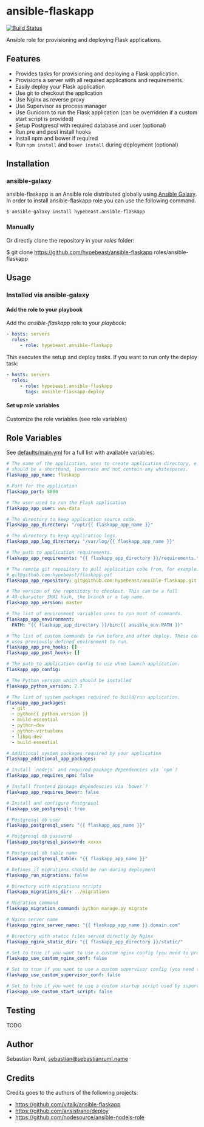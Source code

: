 # ansible-flaskapp

[![Build Status](https://travis-ci.org/hypebeast/ansible-flaskapp.svg?branch=master)](https://travis-ci.org/hypebeast/ansible-flaskapp)

Ansible role for provisioning and deploying Flask applications.


## Features

  * Provides tasks for provisioning and deploying a Flask application.
  * Provisions a server with all required applications and requirements.
  * Easily deploy your Flask application
  * Use git to checkout the application
  * Use Nginx as reverse proxy
  * Use Supervisor as process manager
  * Use Gunicorn to run the Flask application (can be overridden if a custom start script is provided)
  * Setup Postgresql with required database and user (optional)
  * Run pre and post install hooks
  * Install npm and bower if required
  * Run `npm install` and `bower install` during deployment (optional)


## Installation

### ansible-galaxy

ansible-flaskapp is an Ansible role distributed globally using [Ansible Galaxy](https://galaxy.ansible.com/). In order to install ansible-flaskapp role you can use the following command.

```
$ ansible-galaxy install hypebeast.ansible-flaskapp
```

### Manually

Or directly clone the repository in your *roles* folder:

  $ git clone https://github.com/hypebeast/ansible-flaskapp roles/ansible-flaskapp


## Usage

### Installed via ansible-galaxy

#### Add the role to your playbook

Add the *ansible-flaskapp* role to your *playbook*:

```yaml
- hosts: servers
  roles:
     - role: hypebeast.ansible-flaskapp
```

This executes the setup and deploy tasks. If you want to run only the deploy task:

```yaml
- hosts: servers
  roles:
     - role: hypebeast.ansible-flaskapp
       tags: ansible-flaskapp-deploy
```



#### Set up role variables

Customize the role variables (see role variables)


## Role Variables

See [defaults/main.yml](./defaults/main.yml) for a full list with available variables:

```yaml
# The name of the application, uses to create application directory, e.g.
# should be a shorthand, lowercase and not contain any whitespaces.
flaskapp_app_name: flaskapp

# Port for the application
flaskapp_port: 8000

# The user used to run the Flask application
flaskapp_app_user: www-data

# The directory to keep application source code.
flaskapp_app_directory: "/opt/{{ flaskapp_app_name }}"

# The directory to keep application logs.
flaskapp_app_log_directory: "/var/log/{{ flaskapp_app_name }}"

# The path to application requirements.
flaskapp_app_requirements: "{{ flaskapp_app_directory }}/requirements.txt"

# The remote git repository to pull application code from, for example:
# git@github.com:hypebeast/flaskapp.git
flaskapp_app_repository: git@github.com:hypebeast/ansible-flaskapp.git

# The version of the repository to checkout. This can be a full
# 40-character SHA1 hash, the branch or a tag name.
flaskapp_app_version: master

# The list of environment variables uses to run most of commands.
flaskapp_app_environment:
  PATH: "{{ flaskapp_app_directory }}/bin:{{ ansible_env.PATH }}"

# The list of custom commands to run before and after deploy. These commands
# uses previously defined environment to run.
flaskapp_app_pre_hooks: []
flaskapp_app_post_hooks: []

# The path to application config to use when launch application.
flaskapp_app_config:

# The Python version which should be installed
flaskapp_python_version: 2.7

# The list of system packages required to build/run application.
flaskapp_app_packages:
  - git
  - python{{ python.version }}
  - build-essential
  - python-dev
  - python-virtualenv
  - libpq-dev
  - build-essential

# Additional system packages required by your application
flaskapp_additional_app_packages:

# Install `nodejs` and required package dependencies via `npm`?
flaskapp_app_requires_npm: false

# Install frontend package dependencies via `bower`?
flaskapp_app_requires_bower: false

# Install and configure Postgresql
flaskapp_use_postgresql: true

# Postgresql db user
flaskapp_postgresql_user: "{{ flaskapp_app_name }}"

# Postgresql db password
flaskapp_postgresql_password: xxxxx

# Postgresql db table name
flaskapp_postgresql_table: "{{ flaskapp_app_name }}"

# Defines if migrations should be run during deployment
flaskapp_run_migrations: false

# Directory with migrations scripts
flaskapp_migrations_dir: ../migrations

# Migration command
flaskapp_migration_command: python manage.py migrate

# Nginx server name
flaskapp_nginx_server_name: "{{ flaskapp_app_name }}.domain.com"

# Directory with static files served directly by Nginx
flaskapp_nginx_static_dir: "{{ flaskapp_app_directory }}/static/"

# Set to true if you want to use a custom nginx config (you need to provisioning it by yourself)
flaskapp_use_custom_nginx_conf: false

# Set to true if you want to use a custom supervisor config (you need to provisioning it by yourself)
flaskapp_use_custom_supervisor_conf: false

# Set to true if you want to use a custom startup script used by supervisor (you need to provisioning it by yourself)
flaskapp_use_custom_start_script: false
```


## Testing

TODO


## Author

Sebastian Ruml, sebastian@sebastianruml.name


## Credits

Credits goes to the authors of the following projects:

  * https://github.com/vitalk/ansible-flaskapp
  * https://github.com/ansistrano/deploy
  * https://github.com/nodesource/ansible-nodejs-role
